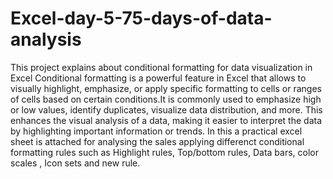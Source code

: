 # Excel-day-5-75-days-of-data-analysis
This project explains about conditional formatting for data visualization in Excel 
Conditional formatting is a powerful feature in Excel that allows to visually highlight, emphasize, or apply specific formatting to cells or ranges of cells based on certain conditions.It is commonly used to emphasize high or low values, identify duplicates, visualize data distribution, and more.
This enhances the visual analysis of a data, making it easier to interpret the data by highlighting important information or trends.
In this a practical excel sheet is attached for analysing the sales applying differenct conditional formatting rules such as Highlight rules, Top/bottom rules, Data bars, color scales , Icon sets and new rule.
